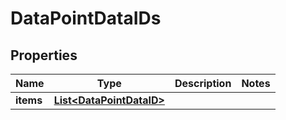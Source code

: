 

# DataPointDataIDs


## Properties

| Name | Type | Description | Notes |
|------------ | ------------- | ------------- | -------------|
|**items** | [**List&lt;DataPointDataID&gt;**](DataPointDataID.md) |  |  |



